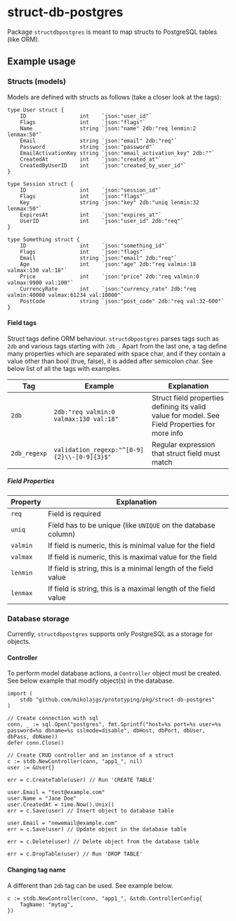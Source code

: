 # struct-db-postgres

Package `structdbpostgres` is meant to map structs to PostgreSQL tables (like ORM).

## Example usage
### Structs (models)
Models are defined with structs as follows (take a closer look at the tags):

```
type User struct {
	ID                 int    `json:"user_id"`
	Flags              int    `json:"flags"`
	Name               string `json:"name" 2db:"req lenmin:2 lenmax:50"`
	Email              string `json:"email" 2db:"req"`
	Password           string `json:"password"`
	EmailActivationKey string `json:"email_activation_key" 2db:""`
	CreatedAt          int    `json:"created_at"`
	CreatedByUserID    int    `json:"created_by_user_id"`
}

type Session struct {
	ID                 int    `json:"session_id"`
	Flags              int    `json:"flags"`
	Key                string `json:"key" 2db:"uniq lenmin:32 lenmax:50"`
	ExpiresAt          int    `json:"expires_at"`
	UserID             int    `json:"user_id" 2db:"req"`
}

type Something struct {
	ID                 int    `json:"something_id"`
	Flags              int    `json:"flags"`
	Email              string `json:"email" 2db:"req"`
	Age                int    `json:"age" 2db:"req valmin:18 valmax:130 val:18"`
	Price              int    `json:"price" 2db:"req valmin:0 valmax:9900 val:100"`
	CurrencyRate       int    `json:"currency_rate" 2db:"req valmin:40000 valmax:61234 val:10000"`
	PostCode           string `json:"post_code" 2db:"req val:32-600"`
}
```


#### Field tags
Struct tags define ORM behaviour. `structdbpostgres` parses tags such as `2db` and various tags starting with 
`2db_`. Apart from the last one, a tag define many properties which are separated with space char, and if they
contain a value other than bool (true, false), it is added after semicolon char.
See below list of all the tags with examples.

Tag | Example | Explanation
--- | --- | ---
`2db` | `2db:"req valmin:0 valmax:130 val:18"` | Struct field properties defining its valid value for model. See Field Properties for more info
`2db_regexp` | `validation_regexp:"^[0-9]{2}\\-[0-9]{3}$"` | Regular expression that struct field must match


##### Field Properties
Property | Explanation
--- | ---
`req` | Field is required
`uniq` | Field has to be unique (like `UNIQUE` on the database column)
`valmin` | If field is numeric, this is minimal value for the field
`valmax` | If field is numeric, this is maximal value for the field
`lenmin` | If field is string, this is a minimal length of the field value
`lenmax` | If field is string, this is a maximal length of the field value


### Database storage
Currently, `structdbpostgres` supports only PostgreSQL as a storage for objects. 

#### Controller
To perform model database actions, a `Controller` object must be created. See below example that modify object(s) 
in the database.

```
import (
	stdb "github.com/mikolajgs/prototyping/pkg/struct-db-postgres"
)
```

```
// Create connection with sql
conn, _ := sql.Open("postgres", fmt.Sprintf("host=%s port=%s user=%s password=%s dbname=%s sslmode=disable", dbHost, dbPort, dbUser, dbPass, dbName))
defer conn.Close()

// Create CRUD controller and an instance of a struct
c := stdb.NewController(conn, "app1_", nil)
user := &User{}

err = c.CreateTable(user) // Run 'CREATE TABLE'

user.Email = "test@example.com"
user.Name = "Jane Doe"
user.CreatedAt = time.Now().Unix()
err = c.Save(user) // Insert object to database table

user.Email = "newemail@example.com"
err = c.Save(user) // Update object in the database table

err = c.Delete(user) // Delete object from the database table

err = c.DropTable(user) // Run 'DROP TABLE'
```

#### Changing tag name
A different than `2db` tag can be used. See example below.

```
c := stdb.NewController(conn, "app1_", &stdb.ControllerConfig{
	TagName: "mytag",
})
```

